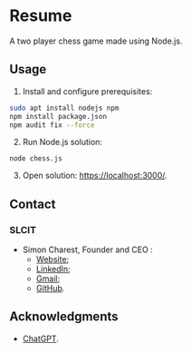 # Resume
A two player chess game made using Node.js.

## Usage

1. Install and configure prerequisites:
```bash
sudo apt install nodejs npm
npm install package.json
npm audit fix --force
```
2. Run Node.js solution:
```
node chess.js
```
3. Open solution: [https://localhost:3000/](https://localhost:3000/).

## Contact
### SLCIT
- Simon Charest, Founder and CEO :
    - [Website](https://www.slcti.ca/);
    - [LinkedIn](https://www.linkedin.com/in/simoncharest/);
    - [Gmail](mailto:simoncharest@gmail.com);
    - [GitHub](https://github.com/Simon-Charest/).

## Acknowledgments
- [ChatGPT](https://chat.openai.com/).
